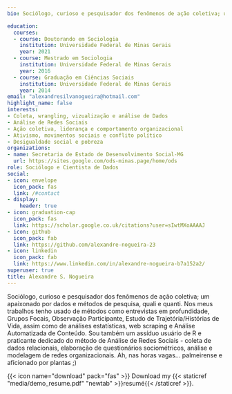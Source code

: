```yaml
---
bio: Sociólogo, curioso e pesquisador dos fenômenos de ação coletiva; um apaixonado por dados e métodos de pesquisa, quali e quanti. Nos meus trabalhos tenho usado de métodos como entrevistas em profundidade, Grupos Focais, Observação Participante, Estudo de Trajetória/Histórias de Vida, assim como de análises estatísticas, web scraping e Análise Automatizada de Conteúdo. Sou também um assíduo usuário de R e praticante dedicado do método de Análise de Redes Sociais - coleta de dados relacionais, elaboração de questionários sociométricos, análise e modelagem de redes organizacionais. Ah, nas horas vagas... palmeirense e aficionado por plantas ;)

education:
  courses:
  - course: Doutorando em Sociologia
    institution: Universidade Federal de Minas Gerais
    year: 2021
  - course: Mestrado em Sociologia
    institution: Universidade Federal de Minas Gerais
    year: 2016
  - course: Graduação em Ciências Sociais
    institution: Universidade Federal de Minas Gerais
    year: 2014
email: "alexandresilvanogueira@hotmail.com"
highlight_name: false
interests:
- Coleta, wrangling, vizualização e análise de Dados
- Análise de Redes Sociais
- Ação coletiva, liderança e comportamento organizacional
- Ativismo, movimentos sociais e conflito político
- Desigualdade social e pobreza
organizations:
- name: Secretaria de Estado de Desenvolvimento Social-MG
  url: https://sites.google.com/ods-minas.page/home/ods
role: Sociólogo e Cientista de Dados
social:
- icon: envelope
  icon_pack: fas
  link: /#contact
- display:
    header: true
- icon: graduation-cap
  icon_pack: fas
  link: https://scholar.google.co.uk/citations?user=sIwtMXoAAAAJ
- icon: github
  icon_pack: fab
  link: https://github.com/alexandre-nogueira-23
- icon: linkedin
  icon_pack: fab
  link: https://www.linkedin.com/in/alexandre-nogueira-b7a152a2/
superuser: true
title: Alexandre S. Nogueira
---
```

Sociólogo, curioso e pesquisador dos fenômenos de ação coletiva; um apaixonado por dados e métodos de pesquisa, quali e quanti. Nos meus trabalhos tenho usado de métodos como entrevistas em profundidade, Grupos Focais, Observação Participante, Estudo de Trajetória/Histórias de Vida, assim como de análises estatísticas, web scraping e Análise Automatizada de Conteúdo. Sou também um assíduo usuário de R e praticante dedicado do método de Análise de Redes Sociais - coleta de dados relacionais, elaboração de questionários sociométricos, análise e modelagem de redes organizacionais. Ah, nas horas vagas... palmeirense e aficionado por plantas ;)

{{< icon name="download" pack="fas" >}} Download my {{< staticref "media/demo_resume.pdf" "newtab" >}}resumé{{< /staticref >}}.
